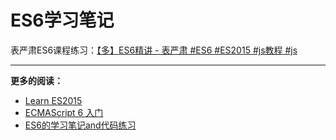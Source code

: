 # ES6学习笔记

表严肃ES6课程练习：[【多】ES6精讲 - 表严肃 #ES6 #ES2015 #js教程 #js](http://www.bilibili.com/video/av6698380/)



----

**更多的阅读：**

* [Learn ES2015](https://babeljs.io/learn-es2015/)
* [ECMAScript 6 入门](http://es6.ruanyifeng.com/#docs/let)
* [ES6的学习笔记and代码练习](https://github.com/SimplyWenjing/ES6)
